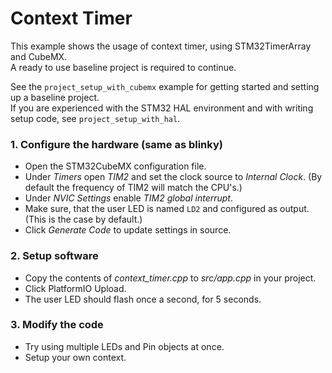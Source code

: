 # Context Timer
This example shows the usage of context timer, using STM32TimerArray and CubeMX.\
A ready to use baseline project is required to continue.

See the `project_setup_with_cubemx` example for getting started and setting up a baseline project.\
If you are experienced with the STM32 HAL environment and with writing setup code, see `project_setup_with_hal`.

### 1. Configure the hardware (same as blinky)
- Open the STM32CubeMX configuration file.
- Under *Timers* open *TIM2* and set the clock source to *Internal Clock*. (By default the frequency of TIM2 will match the CPU's.)
- Under *NVIC Settings* enable *TIM2 global interrupt*.
- Make sure, that the user LED is named `LD2` and configured as output. (This is the case by default.)
- Click *Generate Code* to update settings in source.

### 2. Setup software
- Copy the contents of *context_timer.cpp* to *src/app.cpp* in your project.
- Click PlatformIO Upload.
- The user LED should flash once a second, for 5 seconds.

### 3. Modify the code
- Try using multiple LEDs and Pin objects at once.
- Setup your own context.
